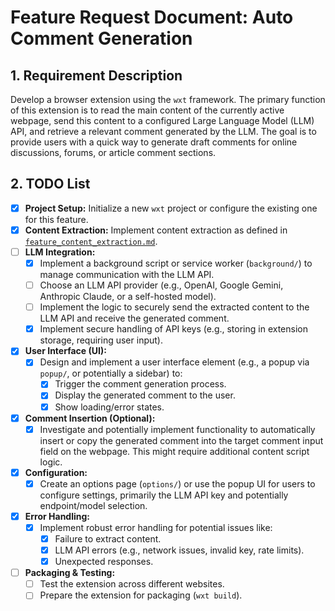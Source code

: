 # Feature Request Document: Auto Comment Generation

## 1. Requirement Description

Develop a browser extension using the `wxt` framework. The primary function of this extension is to read the main content of the currently active webpage, send this content to a configured Large Language Model (LLM) API, and retrieve a relevant comment generated by the LLM. The goal is to provide users with a quick way to generate draft comments for online discussions, forums, or article comment sections.

## 2. TODO List

-   [x] **Project Setup:** Initialize a new `wxt` project or configure the existing one for this feature.
-   [x] **Content Extraction:** Implement content extraction as defined in [`feature_content_extraction.md`](./feature_content_extraction.md).
-   [ ] **LLM Integration:**
    -   [x] Implement a background script or service worker (`background/`) to manage communication with the LLM API.
    -   [ ] Choose an LLM API provider (e.g., OpenAI, Google Gemini, Anthropic Claude, or a self-hosted model).
    -   [ ] Implement the logic to securely send the extracted content to the LLM API and receive the generated comment.
    -   [x] Implement secure handling of API keys (e.g., storing in extension storage, requiring user input).
-   [x] **User Interface (UI):**
    -   [x] Design and implement a user interface element (e.g., a popup via `popup/`, or potentially a sidebar) to:
        -   [x] Trigger the comment generation process.
        -   [x] Display the generated comment to the user.
        -   [x] Show loading/error states.
-   [x] **Comment Insertion (Optional):**
    -   [x] Investigate and potentially implement functionality to automatically insert or copy the generated comment into the target comment input field on the webpage. This might require additional content script logic.
-   [x] **Configuration:**
    -   [x] Create an options page (`options/`) or use the popup UI for users to configure settings, primarily the LLM API key and potentially endpoint/model selection.
-   [x] **Error Handling:**
    -   [x] Implement robust error handling for potential issues like:
        -   [x] Failure to extract content.
        -   [x] LLM API errors (e.g., network issues, invalid key, rate limits).
        -   [x] Unexpected responses.
-   [ ] **Packaging & Testing:**
    -   [ ] Test the extension across different websites.
    -   [ ] Prepare the extension for packaging (`wxt build`).
